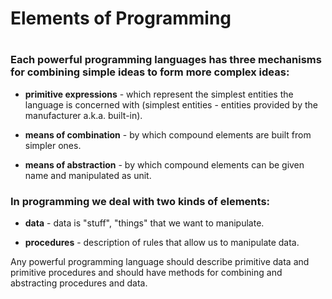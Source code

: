 <h1>Elements of Programming<h1>

<h3>Each powerful programming languages has three mechanisms for combining
simple ideas to form more complex ideas:</h3>

* **primitive expressions** - which represent the simplest entities the
    language is concerned with (simplest entities - entities provided
    by the manufacturer a.k.a. built-in).

* **means of combination** - by which compound elements are built from simpler
    ones.

* **means of abstraction** - by which compound elements can be given name and 
    manipulated as unit.


<h3>In programming we deal with two kinds of elements:</h3>

* **data** - data is "stuff", "things" that we want to manipulate.

* **procedures** - description of rules that allow us to manipulate data.

Any powerful programming language should describe primitive data and primitive 
procedures and should have methods for combining and abstracting procedures 
and data. 


